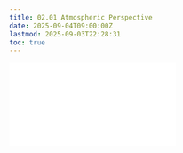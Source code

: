 ```yaml
---
title: 02.01 Atmospheric Perspective
date: 2025-09-04T09:00:00Z
lastmod: 2025-09-03T22:28:31
toc: true
---
```


![Link to included file content](../../../../art-faq/atmospheric-perspective.md)
